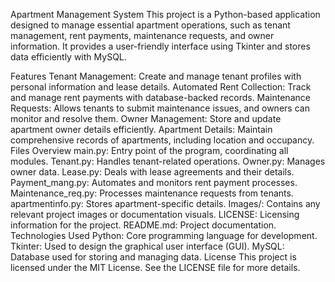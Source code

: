 Apartment Management System
This project is a Python-based application designed to manage essential apartment operations, such as tenant management, rent payments, maintenance requests, and owner information. It provides a user-friendly interface using Tkinter and stores data efficiently with MySQL.

Features
Tenant Management: Create and manage tenant profiles with personal information and lease details.
Automated Rent Collection: Track and manage rent payments with database-backed records.
Maintenance Requests: Allows tenants to submit maintenance issues, and owners can monitor and resolve them.
Owner Management: Store and update apartment owner details efficiently.
Apartment Details: Maintain comprehensive records of apartments, including location and occupancy.
Files Overview
main.py: Entry point of the program, coordinating all modules.
Tenant.py: Handles tenant-related operations.
Owner.py: Manages owner data.
Lease.py: Deals with lease agreements and their details.
Payment_mang.py: Automates and monitors rent payment processes.
Maintenance_req.py: Processes maintenance requests from tenants.
apartmentinfo.py: Stores apartment-specific details.
Images/: Contains any relevant project images or documentation visuals.
LICENSE: Licensing information for the project.
README.md: Project documentation.
Technologies Used
Python: Core programming language for development.
Tkinter: Used to design the graphical user interface (GUI).
MySQL: Database used for storing and managing data.
License
This project is licensed under the MIT License. See the LICENSE file for more details.

